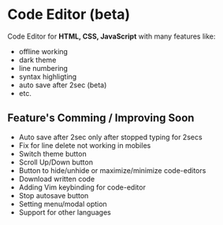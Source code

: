 # Code Editor (beta)

Code Editor for **HTML, CSS, JavaScript** with many features like:

- offline working
- dark theme
- line numbering
- syntax highligting
- auto save after 2sec (beta)
- etc.

## Feature's Comming / Improving Soon

- Auto save after 2sec only after stopped typing for 2secs
- Fix for line delete not working in mobiles
- Switch theme button
- Scroll Up/Down button
- Button to hide/unhide or maximize/minimize code-editors
- Download written code
- Adding Vim keybinding for code-editor
- Stop autosave button
- Setting menu/modal option
- Support for other languages
